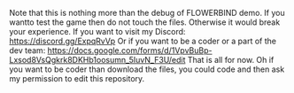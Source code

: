 Note that this is nothing more than the debug of FLOWERBIND demo. If you wantto test the game then do not touch the files.
Otherwise it would break your experience.
If you want to visit my Discord:
https://discord.gg/ExpqRvVp
Or if you want to be a coder or a part of the dev team:
https://docs.google.com/forms/d/1VpvBuBp-Lxsod8VsQgkrk8DKHb1oosumn_5IuvN_F3U/edit
That is all for now.
Oh if you want to be coder than download the files, you could code and then ask my permission to edit this repository.
